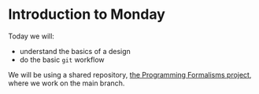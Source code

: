# Introduction to Monday

Today we will:

- understand the basics of a design
- do the basic `git` workflow

We will be using a shared repository,
[the Programming Formalisms project](https://github.com/programming-formalisms/programming_formalisms_project_summer_2024),
where we work on the main branch.
